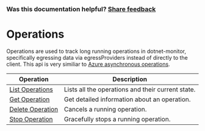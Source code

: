 
### Was this documentation helpful? [Share feedback](https://www.research.net/r/DGDQWXH?src=documentation%2Fapi%2Foperations)

# Operations

Operations are used to track long running operations in dotnet-monitor, specifically egressing data via egressProviders instead of directly to the client. This api is very similiar to [Azure asynchronous operations](https://docs.microsoft.com/en-us/azure/azure-resource-manager/management/async-operations#url-to-monitor-status).

| Operation | Description |
|---|---|
| [List Operations](operations-list.md) | Lists all the operations and their current state. |
| [Get Operation](operations-get.md) | Get detailed information about an operation. |
| [Delete Operation](operations-delete.md) | Cancels a running operation. |
| [Stop Operation](operations-stop.md) | Gracefully stops a running operation. |
